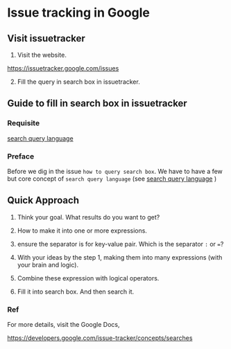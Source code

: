 # Issue tracking in Google
## Visit issuetracker
1. Visit the website.

https://issuetracker.google.com/issues

2. Fill the query in search box in issuetracker.

## Guide to fill in search box in issuetracker
### Requisite 
[search query language](https://github.com/40843245/program_language/blob/main/term/search%20query%20language.md)

### Preface
Before we dig in the issue `how to query search box`. We have to have a few but core concept of `search query language` (see [search query language](https://github.com/40843245/program_language/blob/main/term/search%20query%20language.md) )

## Quick Approach 
1. Think your goal. What results do you want to get?
2. How to make it into one or more expressions.

  1. ensure the separator is for key-value pair. Which is the separator `:` or `=`?
  2. With your ideas by the step 1, making them into many expressions (with your brain and logic). 

3. Combine these expression with logical operators.
4. Fill it into search box. And then search it. 


### Ref
For more details, visit the Google Docs,

https://developers.google.com/issue-tracker/concepts/searches

